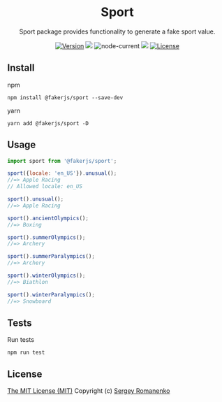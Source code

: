 <h1 align="center">Sport</h1>
<p align="center">Sport package provides functionality to generate a fake sport value.</p>

<p align="center">
<a href="https://github.com/faker-javascript/sport/releases"><img alt="Version" src="https://img.shields.io/github/release/faker-javascript/sport.svg?label=version&color=green"></a> <img src="https://img.shields.io/npm/dt/@fakerjs/sport"> <img alt="node-current" src="https://img.shields.io/node/v/@fakerjs/sport"> <a href="https://github.com/faker-javascript/sport/actions/workflows/ci.yml"><img src="https://github.com/faker-javascript/sport/actions/workflows/ci.yml/badge.svg"></a> <a href="https://github.com/faker-javascript/sport"><img src="https://img.shields.io/badge/license-MIT-blue.svg?color=green" alt="License"></a>
</p>

## Install

npm
```
npm install @fakerjs/sport --save-dev
```

yarn
```
yarn add @fakerjs/sport -D
```

## Usage

```js
import sport from '@fakerjs/sport';

sport({locale: 'en_US'}).unusual();
//=> Apple Racing 
// Allowed locale: en_US

sport().unusual();
//=> Apple Racing

sport().ancientOlympics();
//=> Boxing

sport().summerOlympics();
//=> Archery

sport().summerParalympics();
//=> Archery

sport().winterOlympics();
//=> Biathlon

sport().winterParalympics();
//=> Snowboard
```

## Tests

Run tests

```
npm run test
```

## License
[The MIT License (MIT)](https://github.com/faker-javascript/sport/blob/master/LICENSE)
Copyright (c) [Sergey Romanenko](https://github.com/Awilum)
